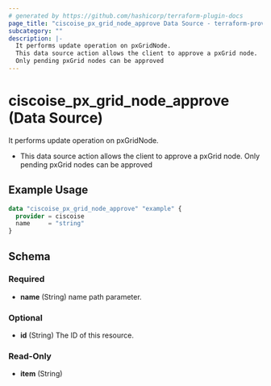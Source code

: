 ```yaml
---
# generated by https://github.com/hashicorp/terraform-plugin-docs
page_title: "ciscoise_px_grid_node_approve Data Source - terraform-provider-ciscoise"
subcategory: ""
description: |-
  It performs update operation on pxGridNode.
  This data source action allows the client to approve a pxGrid node.
  Only pending pxGrid nodes can be approved
---
```


# ciscoise_px_grid_node_approve (Data Source)

It performs update operation on pxGridNode.

- This data source action allows the client to approve a pxGrid node.
Only pending pxGrid nodes can be approved

## Example Usage

```terraform
data "ciscoise_px_grid_node_approve" "example" {
  provider = ciscoise
  name     = "string"
}
```

<!-- schema generated by tfplugindocs -->
## Schema

### Required

- **name** (String) name path parameter.

### Optional

- **id** (String) The ID of this resource.

### Read-Only

- **item** (String)


